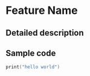 # Feature Name <!-- change this to feature name -->
## Detailed description
 <!-- change this to Description of feature to be added. -->
## Sample code
```swift
print("hello world")
```
